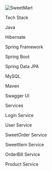 ![SweetMart](https://user-images.githubusercontent.com/107460190/213977939-08e49875-e665-4143-aae3-787ff82835b2.png)

Tech Stack

Java

Hibernate

Spring Framework

Spring Boot

Spring Data JPA

MySQL

Maven

Swagger UI


Services

Login Service

User Service

SweetOrder Service

SweetItem Service

OrderBill Service

Product Service
